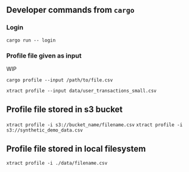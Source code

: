 ## Developer commands from `cargo`

### Login

`cargo run -- login`


### Profile file given as input
WIP

`cargo profile --input /path/to/file.csv`

`xtract profile --input data/user_transactions_small.csv`

## Profile file stored in s3 bucket

`xtract profile -i s3://bucket_name/filename.csv`
`xtract profile -i s3://synthetic_demo_data.csv`

## Profile file stored in  local filesystem

`xtract profile -i ./data/filename.csv`
